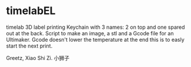 timelabEL
=========

timelab 3D label printing
Keychain with 3 names: 2 on top and one spared out at the back.
Script to make an image, a stl and a Gcode file for an Ultimaker.
Gcode doesn't lower the temperature at the end this is to easly start the next print.

Greetz, Xiao Shi Zi. 小狮子
